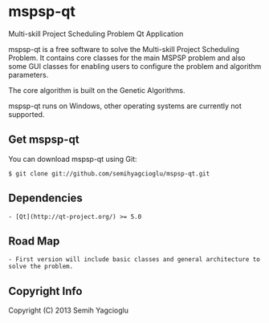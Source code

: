 mspsp-qt
========

Multi-skill Project Scheduling Problem Qt Application

mspsp-qt is a free software to solve the Multi-skill Project Scheduling Problem.
It contains core classes for the main MSPSP problem and also some GUI classes for enabling users to configure the problem and algorithm parameters. 

The core algorithm is built on the Genetic Algorithms.

mspsp-qt runs on Windows, other operating systems are currently not supported.


Get mspsp-qt
----------
You can download mspsp-qt using Git:

    $ git clone git://github.com/semihyagcioglu/mspsp-qt.git


Dependencies
------------

    - [Qt](http://qt-project.org/) >= 5.0


Road Map
------------
    - First version will include basic classes and general architecture to solve the problem.


Copyright Info
--------------
Copyright (C) 2013 Semih Yagcioglu
